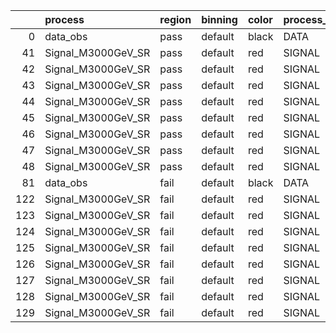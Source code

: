 |     | process            | region   | binning   | color   | process_type   |   scale | variation   | source_filename                                             | source_histname    | alias              | title           |   combine_idx |     lnN |   shapes | syst_type   | direction   | variation_alias   |
|----:|:-------------------|:---------|:----------|:--------|:---------------|--------:|:------------|:------------------------------------------------------------|:-------------------|:-------------------|:----------------|--------------:|--------:|---------:|:------------|:------------|:------------------|
|   0 | data_obs           | pass     | default   | black   | DATA           |       1 | nominal     | ./histograms_for_2DAlphabet_v4/EaDM_Cosmics_Data_SR.root    | hpass              | Cosmics_Data_SR    | Cosmics_Data_SR |           nan | nan     |      nan | nan         | nan         | nan               |
|  41 | Signal_M3000GeV_SR | pass     | default   | red     | SIGNAL         |       1 | lumi        | ./histograms_for_2DAlphabet_v4/EaDM_Signal_M3000GeV_SR.root | hpass              | Signal_M3000GeV_SR | DM signal       |           nan |   1.001 |      nan | lnN         | nan         | nan               |
|  42 | Signal_M3000GeV_SR | pass     | default   | red     | SIGNAL         |       1 | RNN         | ./histograms_for_2DAlphabet_v4/EaDM_Signal_M3000GeV_SR.root | hpass_RNNsyst_up   | Signal_M3000GeV_SR | DM signal       |           nan | nan     |        1 | shapes      | Up          | RNNsyst           |
|  43 | Signal_M3000GeV_SR | pass     | default   | red     | SIGNAL         |       1 | RNN         | ./histograms_for_2DAlphabet_v4/EaDM_Signal_M3000GeV_SR.root | hpass_RNNsyst_down | Signal_M3000GeV_SR | DM signal       |           nan | nan     |        1 | shapes      | Down        | RNNsyst           |
|  44 | Signal_M3000GeV_SR | pass     | default   | red     | SIGNAL         |       1 | pT          | ./histograms_for_2DAlphabet_v4/EaDM_Signal_M3000GeV_SR.root | hpass_pTsyst_up    | Signal_M3000GeV_SR | DM signal       |           nan | nan     |        1 | shapes      | Up          | pTsyst            |
|  45 | Signal_M3000GeV_SR | pass     | default   | red     | SIGNAL         |       1 | pT          | ./histograms_for_2DAlphabet_v4/EaDM_Signal_M3000GeV_SR.root | hpass_pTsyst_down  | Signal_M3000GeV_SR | DM signal       |           nan | nan     |        1 | shapes      | Down        | pTsyst            |
|  46 | Signal_M3000GeV_SR | pass     | default   | red     | SIGNAL         |       1 | t0          | ./histograms_for_2DAlphabet_v4/EaDM_Signal_M3000GeV_SR.root | hpass_t0syst_up    | Signal_M3000GeV_SR | DM signal       |           nan | nan     |        1 | shapes      | Up          | t0syst            |
|  47 | Signal_M3000GeV_SR | pass     | default   | red     | SIGNAL         |       1 | t0          | ./histograms_for_2DAlphabet_v4/EaDM_Signal_M3000GeV_SR.root | hpass_t0syst_down  | Signal_M3000GeV_SR | DM signal       |           nan | nan     |        1 | shapes      | Down        | t0syst            |
|  48 | Signal_M3000GeV_SR | pass     | default   | red     | SIGNAL         |       1 | nominal     | ./histograms_for_2DAlphabet_v4/EaDM_Signal_M3000GeV_SR.root | hpass              | Signal_M3000GeV_SR | DM signal       |           nan | nan     |      nan | nan         | nan         | nan               |
|  81 | data_obs           | fail     | default   | black   | DATA           |       1 | nominal     | ./histograms_for_2DAlphabet_v4/EaDM_Cosmics_Data_SR.root    | hfail              | Cosmics_Data_SR    | Cosmics_Data_SR |           nan | nan     |      nan | nan         | nan         | nan               |
| 122 | Signal_M3000GeV_SR | fail     | default   | red     | SIGNAL         |       1 | lumi        | ./histograms_for_2DAlphabet_v4/EaDM_Signal_M3000GeV_SR.root | hfail              | Signal_M3000GeV_SR | DM signal       |           nan |   1.001 |      nan | lnN         | nan         | nan               |
| 123 | Signal_M3000GeV_SR | fail     | default   | red     | SIGNAL         |       1 | RNN         | ./histograms_for_2DAlphabet_v4/EaDM_Signal_M3000GeV_SR.root | hfail_RNNsyst_up   | Signal_M3000GeV_SR | DM signal       |           nan | nan     |        1 | shapes      | Up          | RNNsyst           |
| 124 | Signal_M3000GeV_SR | fail     | default   | red     | SIGNAL         |       1 | RNN         | ./histograms_for_2DAlphabet_v4/EaDM_Signal_M3000GeV_SR.root | hfail_RNNsyst_down | Signal_M3000GeV_SR | DM signal       |           nan | nan     |        1 | shapes      | Down        | RNNsyst           |
| 125 | Signal_M3000GeV_SR | fail     | default   | red     | SIGNAL         |       1 | pT          | ./histograms_for_2DAlphabet_v4/EaDM_Signal_M3000GeV_SR.root | hfail_pTsyst_up    | Signal_M3000GeV_SR | DM signal       |           nan | nan     |        1 | shapes      | Up          | pTsyst            |
| 126 | Signal_M3000GeV_SR | fail     | default   | red     | SIGNAL         |       1 | pT          | ./histograms_for_2DAlphabet_v4/EaDM_Signal_M3000GeV_SR.root | hfail_pTsyst_down  | Signal_M3000GeV_SR | DM signal       |           nan | nan     |        1 | shapes      | Down        | pTsyst            |
| 127 | Signal_M3000GeV_SR | fail     | default   | red     | SIGNAL         |       1 | t0          | ./histograms_for_2DAlphabet_v4/EaDM_Signal_M3000GeV_SR.root | hfail_t0syst_up    | Signal_M3000GeV_SR | DM signal       |           nan | nan     |        1 | shapes      | Up          | t0syst            |
| 128 | Signal_M3000GeV_SR | fail     | default   | red     | SIGNAL         |       1 | t0          | ./histograms_for_2DAlphabet_v4/EaDM_Signal_M3000GeV_SR.root | hfail_t0syst_down  | Signal_M3000GeV_SR | DM signal       |           nan | nan     |        1 | shapes      | Down        | t0syst            |
| 129 | Signal_M3000GeV_SR | fail     | default   | red     | SIGNAL         |       1 | nominal     | ./histograms_for_2DAlphabet_v4/EaDM_Signal_M3000GeV_SR.root | hfail              | Signal_M3000GeV_SR | DM signal       |           nan | nan     |      nan | nan         | nan         | nan               |